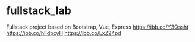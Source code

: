 # fullstack_lab
Fullstack project based on Bootstrap, Vue, Express
https://ibb.co/Y3Qssht
https://ibb.co/hFdpcyH
https://ibb.co/LxZ24pd
